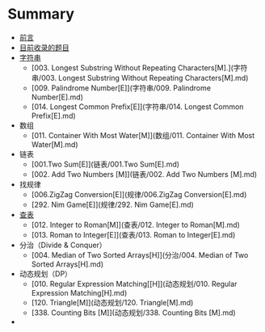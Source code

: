 # Summary

* [前言](README.md)
* [目前收录的题目](topic_include.md)
* [字符串](字符串)
   * [003. Longest Substring Without Repeating Characters[M].](字符串/003. Longest Substring Without Repeating Characters[M].md)
   * [009. Palindrome Number[E]](字符串/009. Palindrome Number[E].md)
   * [014. Longest Common Prefix[E]](字符串/014. Longest Common Prefix[E].md)
* 数组
   * [011. Container With Most Water[M]](数组/011. Container With Most Water[M].md)
* 链表
   * [001.Two Sum[E]](链表/001.Two Sum[E].md)
   * [002. Add Two Numbers [M]](链表/002. Add Two Numbers [M].md)
* 找规律
   * [006.ZigZag Conversion[E]](规律/006.ZigZag Conversion[E].md)
   * [292. Nim Game[E]](规律/292. Nim Game[E].md)
* [查表](查表)
   * [012. Integer to Roman[M]](查表/012. Integer to Roman[M].md)
   * [013. Roman to Integer[E]](查表/013. Roman to Integer[E].md)
* 分治（Divide & Conquer）
   * [004. Median of Two Sorted Arrays[H]](分治/004. Median of Two Sorted Arrays[H].md)
* 动态规划（DP）
   * [010. Regular Expression Matching[[H]](动态规划/010. Regular Expression Matching[H].md)
   * [120. Triangle[M]](动态规划/120. Triangle[M].md)
   * [338. Counting Bits [M]](动态规划/338. Counting Bits [M].md)
* 


